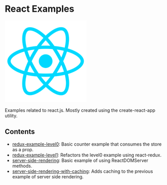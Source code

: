 # React Examples

![React.js Logo](./react.png "React.js Logo")

Examples related to react.js. Mostly created using the create-react-app utility.

## Contents
- [redux-example-level0](./redux-example-level0/): Basic counter example that consumes the store as a prop.
- [redux-example-level1](./redux-example-level1/): Refactors the level0 example using react-redux.
- [server-side-rendering](./server-side-rendering/): Basic example of using ReactDOMServer methods.
- [server-side-rendering-with-caching](./server-side-rendering-with-caching/): Adds caching to the previous example of server side rendering.

